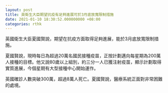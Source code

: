 ```yaml
---
layout: post
title: 英衛生大臣期望抗疫有足夠進展可於3月底放寬限制措施
date: 2021-01-10 18:30:52.000000000 +08:00
categories: rthk
---
```


英國衛生大臣夏國賢說，期望在抗疫方面取得足夠進展，能於3月底放寬限制措施。

夏國賢說，現時每日為超過20萬名國民接種疫苗，正按計劃邁向每星期為200萬人接種的目標。他又說80歲以上組別，約三分一人已獲注射疫苗，顯示計劃取得實質進展，今個星期有大型接種中心開始運作。

英國確診人數突破300萬，超過8萬人死亡。夏國賢說，醫療系統正面對非常困難的處境。
